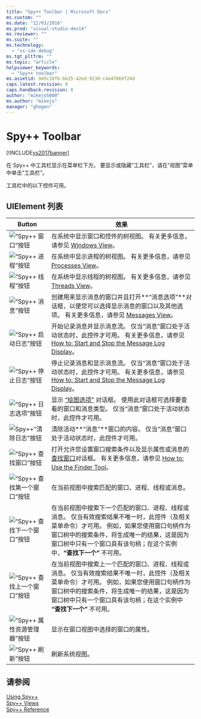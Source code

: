 ```yaml
---
title: "Spy++ Toolbar | Microsoft Docs"
ms.custom: ""
ms.date: "12/03/2016"
ms.prod: "visual-studio-dev14"
ms.reviewer: ""
ms.suite: ""
ms.technology: 
  - "vs-ide-debug"
ms.tgt_pltfrm: ""
ms.topic: "article"
helpviewer_keywords: 
  - "Spy++ toolbar"
ms.assetid: 949c18fb-bb25-42ed-9130-c4a47869f24d
caps.latest.revision: 8
caps.handback.revision: 8
author: "mikejo5000"
ms.author: "mikejo"
manager: "ghogen"
---
```

# Spy++ Toolbar
[!INCLUDE[vs2017banner](../code-quality/includes/vs2017banner.md)]

在 Spy\+\+ 中工具栏显示在菜单栏下方。  要显示或隐藏“工具栏”，请在“视图”菜单中单击“工具栏”。  
  
 工具栏中的以下控件可用。  
  
## UIElement 列表  
  
|Button|效果|  
|------------|--------|  
|![“Spy&#43;&#43; 窗口”按钮](../debugger/media/icon_spy--_windows.png "Icon\_Spy\+\+\_Windows")|在系统中显示窗口和控件的树视图。  有关更多信息，请参见 [Windows View](../debugger/windows-view.md)。|  
|![“Spy&#43;&#43; 进程”按钮](../debugger/media/icon_spy--_processes.png "Icon\_Spy\+\+\_Processes")|在系统中显示进程的树视图。  有关更多信息，请参见 [Processes View](../debugger/processes-view.md)。|  
|![“Spy&#43;&#43; 线程”按钮](../debugger/media/icon_spy--_threads.gif "Icon\_Spy\+\+\_Threads")|在系统中显示线程的树视图。  有关更多信息，请参见 [Threads View](../debugger/threads-view.md)。|  
|![“Spy&#43;&#43; 消息”按钮](../debugger/media/icon_spy--_messages.png "Icon\_Spy\+\+\_Messages")|创建用来显示消息的窗口并且打开**“消息选项”**对话框，以便您可以选择显示消息的窗口以及其他选项。  有关更多信息，请参见 [Messages View](../debugger/messages-view.md)。|  
|![“Spy&#43;&#43; 启动日志”按钮](../debugger/media/icon_spy--_startlog.png "Icon\_Spy\+\+\_StartLog")|开始记录消息并显示消息流。  仅当“消息”窗口处于活动状态时，此控件才可用。  有关更多信息，请参见 [How to: Start and Stop the Message Log Display](../debugger/how-to-start-and-stop-the-message-log-display.md)。|  
|![“Spy&#43;&#43; 停止日志”按钮](../debugger/media/icon_spy--_stoplog.gif "Icon\_Spy\+\+\_StopLog")|停止记录消息和显示消息流。  仅当“消息”窗口处于活动状态时，此控件才可用。  有关更多信息，请参见 [How to: Start and Stop the Message Log Display](../debugger/how-to-start-and-stop-the-message-log-display.md)。|  
|![“Spy&#43;&#43; 日志选项”按钮](../debugger/media/icon_spy--_logoptions.png "Icon\_Spy\+\+\_LogOptions")|显示 [“绘图选项”](../debugger/message-options-dialog-box.md) 对话框。  使用此对话框可选择要查看的窗口和消息类型。  仅当“消息”窗口处于活动状态时，此控件才可用。|  
|![Spy&#43;&#43;“清除日志”按钮](../debugger/media/spy--_clearlog.gif "Spy\+\+\_ClearLog")|清除活动**“消息”**窗口的内容。  仅当“消息”窗口处于活动状态时，此控件才可用。|  
|![“Spy&#43;&#43; 查找窗口”按钮](../debugger/media/icon_spy--_findwindow.png "Icon\_Spy\+\+\_FindWindow")|打开允许您设置窗口搜索条件以及显示属性或消息的[查找窗口](../debugger/find-window-dialog-box.md)对话框。  有关更多信息，请参见 [How to: Use the Finder Tool](../Topic/How%20to:%20Use%20the%20Finder%20Tool.md)。|  
|![“Spy&#43;&#43; 查找第一个窗口”按钮](../debugger/media/icon_spy--_window.png "Icon\_Spy\+\+\_Window")|在当前视图中搜索匹配的窗口、进程、线程或消息。|  
|![“Spy&#43;&#43; 查找下一个窗口”按钮](../debugger/media/icon_spy--_nextwindow.gif "Icon\_Spy\+\+\_NextWindow")|在当前视图中搜索下一个匹配的窗口、进程、线程或消息。  仅当有效搜索结果不唯一时，此控件（及相关菜单命令）才可用。  例如，如果您使用窗口句柄作为窗口树中的搜索条件，将生成唯一的结果，这是因为窗口树中只有一个窗口具有该句柄；在这个实例中，**“查找下一个”** 不可用。|  
|![“Spy&#43;&#43; 查找上一个窗口”按钮](../debugger/media/icon_spy--_prevwindow.gif "Icon\_Spy\+\+\_PrevWindow")|在当前视图中搜索上一个匹配的窗口、进程、线程或消息。  仅当有效搜索结果不唯一时，此控件（及相关菜单命令）才可用。  例如，如果您使用窗口句柄作为窗口树中的搜索条件，将生成唯一的结果，这是因为窗口树中只有一个窗口具有该句柄；在这个实例中 **“查找下一个”** 不可用。|  
|![“Spy&#43;&#43; 属性资源管理器”按钮](../debugger/media/icon_spy--_propexp.png "Icon\_Spy\+\+\_PropExp")|显示在窗口视图中选择的窗口的属性。|  
|![“Spy&#43;&#43; 刷新”按钮](../debugger/media/icon_spy--_refresh.png "Icon\_Spy\+\+\_Refresh")|刷新系统视图。|  
  
## 请参阅  
 [Using Spy\+\+](../debugger/using-spy-increment.md)   
 [Spy\+\+ Views](../debugger/spy-increment-views.md)   
 [Spy\+\+ Reference](../debugger/spy-increment-reference.md)